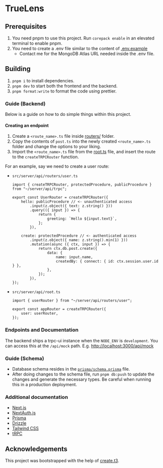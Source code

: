 # TrueLens

## Prerequisites

1. You need pnpm to use this project. Run `corepack enable` in an elevated terminal to enable pnpm.
2. You need to create a .env file similar to the content of [.env.example](./.env)
    - Contact me for the MongoDB Atlas URL needed inside the .env file.

## Building

1. `pnpm i` to install dependencies.
2. `pnpm dev` to start both the frontend and the backend.
3. `pnpm format:write` to format the code using prettier.

### Guide (Backend)

Below is a guide on how to do simple things within this project.

#### Creating an endpoint

1. Create a `<route_name>.ts` file inside [routers/](./src/server/api/routers/) folder.
2. Copy the contents of `post.ts` into the newly created `<route_name>.ts` folder and change the options to your liking.
3. Import the `<route_name>.ts` file from the [root.ts](./src/server/api/root.ts) file, and insert the route to the `createTRPCRouter` function.

For an example, say we need to create a user route:

- `src/server/api/routers/user.ts`

    ```tsx
    import { createTRPCRouter, protectedProcedure, publicProcedure } from "~/server/api/trpc";

    export const UserRouter = createTRPCRouter({
    	hello: publicProcedure // <- unauthenticated access
    		.input(z.object({ text: z.string() }))
    		.query(({ input }) => {
    			return {
    				greeting: `Hello ${input.text}`,
    			};
    		}),

    	create: protectedProcedure // <- authenticated access
    		.input(z.object({ name: z.string().min(1) }))
    		.mutation(async ({ ctx, input }) => {
    			return ctx.db.post.create({
    				data: {
    					name: input.name,
    					createdBy: { connect: { id: ctx.session.user.id } },
    				},
    			});
    		}),
    });
    ```

- `src/server/api/root.ts`

    ```tsx
    import { userRouter } from "~/server/api/routers/user";

    export const appRouter = createTRPCRouter({
    	user: userRouter,
    });
    ```

### Endpoints and Documentation

The backend ships a trpc-ui instance when the `NODE_ENV` is `development`. You can access this at the `/api/mock` path. E.g. [http://localhost:3000/api/mock](http://localhost:3000/api/mock)

### Guide (Schema)

- Database schema resides in the [`prisma/schema.prisma`](./prisma/schema.prisma) file.
- After doing changes to the schema file, run `pnpm db:push` to update the changes and generate the necessary types. Be careful when running this in a production deployment.

### Additional documentation

- [Next.js](https://nextjs.org)
- [NextAuth.js](https://next-auth.js.org)
- [Prisma](https://prisma.io)
- [Drizzle](https://orm.drizzle.team)
- [Tailwind CSS](https://tailwindcss.com)
- [tRPC](https://trpc.io)

## Acknowledgements

This project was bootstrapped with the help of [create.t3](https://create.t3.gg/).
